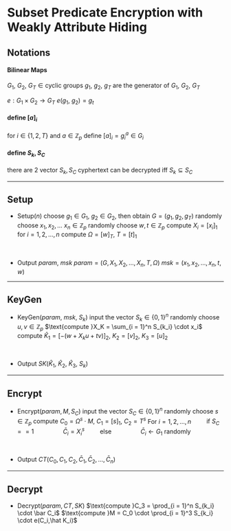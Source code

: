 # Subset Predicate Encryption with Weakly Attribute Hiding

## Notations

#### Bilinear Maps

$G_1,\ G_2,\ G_T \in \text{cyclic groups}$
$g_1,\ g_2,\ g_T\text{ are the generator of }G_1,\ G_2,\ G_T$

$e: G_1 \times G_2 \rightarrow G_T$
$e(g_1,\ g_2) = g_t$

#### define $[a]_i$

$\text{for } i \in \{1, 2, T\} \text{ and } a \in \mathbb Z_p$
$\text{define }[a]_i = g_i^a \in G_i$

#### define $S_k, S_C$
$\text{there are 2 vector }S_k, S_C$
$\text{cyphertext can be decrypted iff } S_k \subseteq S_C$

---

## Setup
- $\text{Setup}(n)$
$\text{choose } g_1 \in G_1,\ g_2 \in G_2\text{, then obtain }G = (g_1, g_2, g_T)$
$\text{randomly choose }x_1, x_2, ...\ x_n \in \mathbb Z_p$
$\text{randomly choose }w, t \in \mathbb Z_p$
$\text{compute }X_i = [x_i]_1 \text{ for } i = 1 ,2,... ,n$
$\text{compute }\Omega = [w]_T,\ T = [t]_1$

<br>

- $\text{Output }param,\ msk$
$param = (G, X_1, X_2, ..., X_n, T, \Omega)$
$msk = (x_1, x_2, ..., x_n, t, w)$
---

## KeyGen

- $\text{KeyGen}(param,\ msk,\ S_k)$
$\text{input the vector }S_k \in \{0, 1\}^n$
$\text{randomly choose }u, v \in \mathbb Z_p$
$\text{compute }X_K = \sum_{i = 1}^n S_{k_i} \cdot x_i$
$\text{compute }\hat K_1 = [-(w + X_ku + tv)]_2,\ K_2 = [v]_2,\ K_3 = [u]_2$

<br>

- $\text{Output }SK(\hat K_1,\ \hat K_2,\ \hat K_3,\ S_k)$
---

## Encrypt

- $\text{Encrypt}(param, M, S_C)$
$\text{input the vector }S_C \in \{0, 1\}^n$
$\text{randomly choose }s \in \mathbb Z_p$
$\text{compute } C_0 = \Omega ^ s\cdot M,\ C_1 = [s]_1,\ C_2 = T^s$
$\text{For }i = 1, 2, ..., n$
$\qquad \text{if }S_C == 1$
$\qquad \qquad \bar C_i = X_i^s$
$\qquad \text{else}$
$\qquad \qquad \bar C_i \leftarrow G_1 \text{ randomly}$


<br>

- $\text{Output }CT(C_0, C_1, C_2, \bar C_1, \bar C_2, ..., \bar C_n)$
---

## Decrypt

- $\text{Decrypt}(param, CT, SK)$
$\text{compute }C_3 = \prod_{i = 1}^n S_{k_i} \cdot \bar C_i$
$\text{compute }M = C_0 \cdot \prod_{i = 1}^3 S_{k_i} \cdot e(C_i,\hat K_i)$